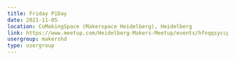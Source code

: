 ```yaml
---
title: Friday PiDay
date: 2021-11-05
location: CoMakingSpace (Makerspace Heidelberg), Heidelberg
link: https://www.meetup.com/Heidelberg-Makers-Meetup/events/hfnqqsyccpbhb/
usergroup: makershd
type: usergroup
---
```

